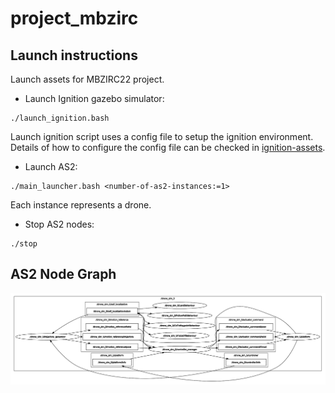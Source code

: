 # project_mbzirc

## Launch instructions 

Launch assets for MBZIRC22 project.

- Launch Ignition gazebo simulator:
```
./launch_ignition.bash
```
Launch ignition script uses a config file to setup the ignition environment. Details of how to configure the config file can be checked in [ignition-assets](https://github.com/aerostack2-developers/ignition_assets#config-file).


- Launch AS2:
```
./main_launcher.bash <number-of-as2-instances:=1>
```
Each instance represents a drone.


- Stop AS2 nodes:
```
./stop
```

## AS2 Node Graph

![as2-node-graph](docs/as2v010_2.png)
